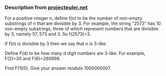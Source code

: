 ### Description from [projecteuler.net](https://projecteuler.net/problem=706)
For a positive integer n, define f(n) to be the number of non-empty substrings of n that are divisible 
by 3. For example, the string "2573" has 10 non-empty substrings, three of which represent numbers 
that are divisible by 3, namely 57, 573 and 3. So f(2573)=3.

If f(n) is divisible by 3 then we say that n is 3-like.

Define F(d) to be how many d digit numbers are 3-like. For example, F(2)=30 and F(6)=290898.

Find F(105). Give your answer modulo 1000000007.